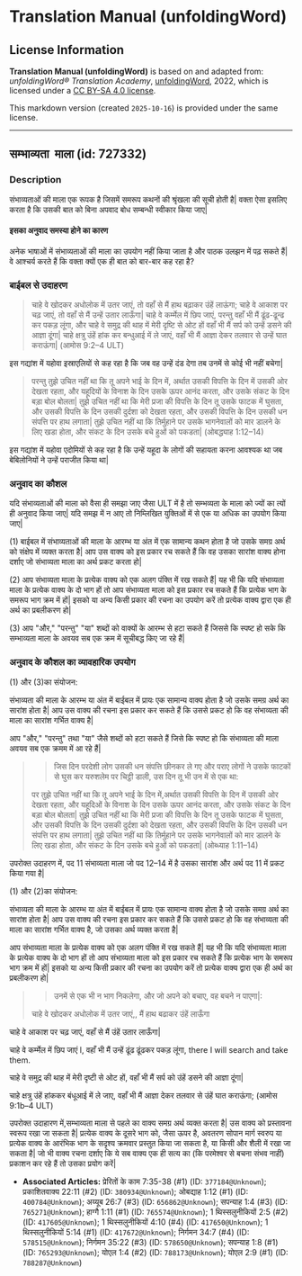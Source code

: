 # Translation Manual (unfoldingWord)

## License Information

**Translation Manual (unfoldingWord)** is based on and adapted from: _unfoldingWord® Translation Academy_, [unfoldingWord](https://unfoldingword.org/utw), 2022, which is licensed under a [CC BY-SA 4.0 license](https://creativecommons.org/licenses/by-sa/4.0/legalcode.en).

This markdown version (created `2025-10-16`) is provided under the same license.



--------------------------------

## सम्भाव्यता  माला (id: 727332)

### Description

संभाव्यताओं की माला एक रूपक है जिसमें समरूप कथनों की श्रृंखला की सूची होती है\| वक्ता ऐसा इसलिए करता है कि उसकी बात को बिना अपवाद बोध सम्बन्धी स्वीकार किया जाए\|

#### इसका अनुवाद समस्या होने का कारण

अनेक भाषाओं में संभाव्यताओं की माला का उपयोग नहीं किया जाता है और पाठक उलझन में पढ़ सकते हैं\| वे आश्चर्य करते हैं कि वक्ता क्यों एक ही बात को बार\-बार कह रहा है?

### बाईबल से उदाहरण

> चाहे वे खोदकर अधोलोक में उतर जाएं, तो वहाँ से मैं हाथ बढ़ाकर उंहें लाऊंगा; चाहे वे आकाश पर चढ़ जाएं, तो वहाँ से मैं उन्हें उतार लाऊँगा\| चाहे वे कर्म्मेल में छिप जाएं, परन्तु वहाँ भी मैं ढूंढ\-ढून्ढ कर पकड़ लूंगा, और चाहे वे समुद्र की थाह में मेरी दृष्टि से ओट हों वहाँ भी मैं सर्प को उन्हें डसने की आज्ञा दूंगा\| चाहे क्षत्रु उंहें हांक कर बन्धुआई में ले जाएं, वहाँ भी मैं आज्ञा देकर तलवार से उन्हें घात कराऊंगा\| (आमोस 9:2–4 ULT)

इस गद्यांश में यहोवा इस्राएलियों से कह रहा है कि जब वह उन्हें दंड देगा तब उनमें से कोई भी नहीं बचेगा\|

> परन्तु तुझे उचित नहीं था कि तू अपने भाई के दिन में, अर्थात उसकी विपत्ति के दिन में उसकी ओर देखता रहता, और यहूदियों के विनाश के दिन उसके ऊपर आनंद करता, और उसके संकट के दिन बड़ा बोल बोलता\| तुझे उचित नहीं था कि मेरी प्रजा की विपत्ति के दिन तू उसके फाटक में घुसता, और उसकी विपत्ति के दिन उसकी दुर्दशा को देखता रहता, और उसकी विपत्ति के दिन उसकी धन संपत्ति पर हाथ लगाता\| तुझे उचित नहीं था कि तिर्मुहाने पर उसके भागनेवालों को मार डालने के लिए खडा होता, और संकट के दिन उसके बचे हुओं को पकडता\| (ओबद्ध्याह 1:12–14\)

इस गद्यांश में यहोवा एदोमियों से कह रहा है कि उन्हें यहूदा के लोगों की सहायता करना आवश्यक था जब बेबिलोनियों ने उन्हें पराजीत किया था\|

### अनुवाद का कौशल

यदि संभाव्यताओं की माला को वैसा ही समझा जाए जैसा ULT में है तो सम्भव्यता के माला को ज्यों का त्यों ही अनुवाद किया जाए\| यदि समझ में न आए तो निम्लिखित युक्तिओं में से एक या अधिक का उपयोग किया जाए\|

(1\) बाईबल में संभाव्यताओं की माला के आरम्भ या अंत में एक सामान्य कथन होता है जो उसके समग्र अर्थ को संक्षेप में व्यक्त करता है\| आप उस वाक्य को इस प्रकार रच सकते हैं कि वह उसका सारांश वाक्य होना दर्शाए जो संभाव्यता माला का अर्थ प्रकट करता हो\|

(2\) आप संभाव्यता माला के प्रत्येक वाक्य को एक अलग पंक्ति में रख सकते हैं\| यह भी कि यदि संभाव्यता माला के प्रत्येक वाक्य के दो भाग हों तो आप संभाव्यता माला को इस प्रकार रच सकते हैं कि प्रत्येक भाग के समरूप भाग क्रम में हों\| इसको या अन्य किसी प्रकार की रचना का उपयोग करें तो प्रत्येक वाक्य द्वारा एक ही अर्थ का प्रबलीकरण हो\|

(3\) आप "और," "परन्तु" "या" शब्दों को वाक्यों के आरम्भ से हटा सकते हैं जिससे कि स्पष्ट हो सके कि सम्भाव्यता माला के अवयव सब एक क्रम में सूचीबद्ध किए जा रहे हैं\|

### अनुवाद के कौशल का व्यावहारिक उपयोग

(1\) और (3\)का संयोजन:

संभाव्यता की माला के आरम्भ या अंत में बाईबल में प्रायः एक सामान्य वाक्य होता है जो उसके समग्र अर्थ का सारांश होता है\| आप उस वाक्य की रचना इस प्रकार कर सकते हैं कि उससे प्रकट हो कि वह संभाव्यता की माला का सारांश गर्भित वाक्य है\|

आप "और," "परन्तु" तथा "या" जैसे शब्दों को हटा सकते हैं जिसे कि स्पष्ट हो कि संभाव्यता की माला अवयव सब एक क्रमम में आ रहे हैं\|

> > जिस दिन परदेशी लोग उसकी धन संपत्ति छीनकर ले गए और पराए लोगों ने उसके फाटकों से घुस कर यरुशलेम पर चिट्ठी डाली, उस दिन तू भी उन में से एक था:
> 
> पर तुझे उचित नहीं था कि तू अपने भाई के दिन में,अर्थात उसकी विपत्ति के दिन में उसकी ओर देखता रहता, और यहूदिओं के विनाश के दिन उसके ऊपर आनंद करता, और उसके संकट के दिन बड़ा बोल बोलता\| तुझे उचित नहीं था कि मेरी प्रजा की विपत्ति के दिन तू उसके फाटक में घुसता, और उसकी विपत्ति के दिन उसकी दुर्दशा को देखता रहता, और उसकी विपत्ति के दिन उसकी धन संपत्ति पर हाथ लगाता\| तुझे उचित नहीं था कि तिर्मुहाने पर उसके भागनेवालों को मार डालने के लिए खडा होता, और संकट के दिन उसके बचे हुओं को पकडता\| (ओब्ध्याह 1:11–14\)

उपरोक्त उदाहरण में, पद 11 संभाव्यता माला जो पद 12–14 में है उसका सारांश और अर्थ पद 11 में प्रकट किया गया है\|

(1\) और (2\)का संयोजन:

संभाव्यता की माला के आरम्भ या अंत में बाईबल में प्रायः एक सामान्य वाक्य होता है जो उसके समग्र अर्थ का सारांश होता है\| आप उस वाक्य की रचना इस प्रकार कर सकते हैं कि उससे प्रकट हो कि वह संभाव्यता की माला का सारांश गर्भित वाक्य है, जो उसका अर्थ व्यक्त करता है\|

आप संभाव्यता माला के प्रत्येक वाक्य को एक अलग पंक्ति में रख सकते हैं\| यह भी कि यदि संभाव्यता माला के प्रत्येक वाक्य के दो भाग हों तो आप संभाव्यता माला को इस प्रकार रच सकते हैं कि प्रत्येक भाग के समरूप भाग क्रम में हों\| इसको या अन्य किसी प्रकार की रचना का उपयोग करें तो प्रत्येक वाक्य द्वारा एक ही अर्थ का प्रबलीकरण हो\|

> > उनमें से एक भी न भाग निकलेगा, और जो अपने को बचाए, वह बचने न पाएगा\|:
> 
> चाहे वे खोदकर अधोलोक में उतर जाएं,, मैं हाथ बढाकर उंहें लाऊँगा

चाहे वे आकाश पर चढ़ जाएं, वहाँ से मैं उंहें उतार लाऊँगा\|

चाहे वे कर्म्मेल में छिप जाएं l, वहाँ भी मैं उन्हें ढूंढ ढूंढकर पकड़ लूंगा, there I will search and take them.

चाहे वे समुद्र की थाह में मेरी दृष्टी से ओट हों, वहाँ भी मैं सर्प को उंहें डसने की आज्ञा दूंगा\|

चाहे क्षत्रु उंहें हांककर बंधूआई में ले जाए, वहाँ भी मैं आज्ञा देकर तलवार से उंहें घात कराऊंगा; (आमोस 9:1b–4 ULT)

उपरोक्त उदाहारण में,सम्भाव्यता माला से पहले का वाक्य समग्र अर्थ व्यक्त करता है\| उस वाक्य को प्रस्तावना स्वरूप रखा जा सकता है\| प्रत्येक वाक्य के दूसरे भाग को, जैसा ऊपर है, अवतरण सोपान मार्ग स्वरुप या प्रत्येक वाक्य के आरंभिक भाग के सदृश्य क्रमवार प्रस्तुत किया जा सकता है, या किसी और शैली में रखा जा सकता है\| जो भी वाक्य रचना दर्शाए कि ये सब वाक्य एक ही सत्य का (कि परमेश्वर से बचना संभव नाहीं) प्रकाशन कर रहे हैं तो उसका प्रयोग करें\|

* **Associated Articles:** प्रेरितों के काम 7:35-38 (#1) (ID: `377184@Unknown`); प्रकाशितवाक्य 22:11 (#2) (ID: `380934@Unknown`); ओबद्याह 1:12 (#1) (ID: `400784@Unknown`); अय्यूब 26:7 (#3) (ID: `656862@Unknown`); सपन्याह 1:4 (#3) (ID: `765271@Unknown`); हाग्गै 1:11 (#1) (ID: `765574@Unknown`); 1 थिस्सलुनीकियों 2:5 (#2) (ID: `417605@Unknown`); 1 थिस्सलुनीकियों 4:10 (#4) (ID: `417650@Unknown`); 1 थिस्सलुनीकियों 5:14 (#1) (ID: `417672@Unknown`); निर्गमन 34:7 (#4) (ID: `578515@Unknown`); निर्गमन 35:22 (#3) (ID: `578650@Unknown`); सपन्याह 1:8 (#1) (ID: `765293@Unknown`); योएल 1:4 (#2) (ID: `788173@Unknown`); योएल 2:9 (#1) (ID: `788287@Unknown`)


